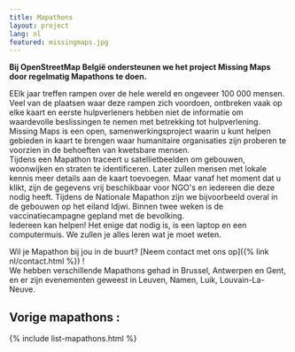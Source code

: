 ```yaml
---
title: Mapathons
layout: project
lang: nl
featured: missingmaps.jpg
---
```


**Bij OpenStreetMap België ondersteunen we het project Missing Maps door regelmatig Mapathons te doen.**

EElk jaar treffen rampen over de hele wereld en ongeveer 100 000 mensen. Veel van de plaatsen waar deze rampen zich voordoen, ontbreken vaak op elke kaart en eerste hulpverleners hebben niet de informatie om waardevolle beslissingen te nemen met betrekking tot hulpverlening. Missing Maps is een open, samenwerkingsproject waarin u kunt helpen gebieden in kaart te brengen waar humanitaire organisaties zijn proberen te voorzien in de behoeften van kwetsbare mensen.  
Tijdens een Mapathon traceert u satellietbeelden om gebouwen, woonwijken en straten te identificeren. Later zullen mensen met lokale kennis meer details aan de kaart toevoegen. Maar vanaf het moment dat u klikt, zijn de gegevens vrij beschikbaar voor NGO's en iedereen die deze nodig heeft. Tijdens de Nationale Mapathon zijn we bijvoorbeeld overal in de gebouwen op het eiland Idjwi. Binnen twee weken is de vaccinatiecampagne gepland met de bevolking.  
Iedereen kan helpen! Het enige dat nodig is, is een laptop en een computermuis. We zullen je alles leren wat je moet weten.

Wil je Mapathon bij jou in de buurt? [Neem contact met ons op]({% link nl/contact.html %}) !  
We hebben verschillende Mapathons gehad in Brussel, Antwerpen en Gent, en er zijn evenementen geweest in Leuven, Namen, Luik, Louvain-La-Neuve.

## Vorige mapathons :

{% include list-mapathons.html %}
